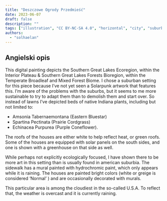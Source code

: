 ```yaml
---
title: "Deszczowe Ogrody Przedmieść"
date: 2023-06-07
draft: false
description: ""
tags: ["illustration", "CC BY-NC-SA 4.0", "horizontal", "city", "suburbia", "weather"]
authors:
  - "solhaelan"
---
```


## Angielski opis

This digital painting depicts the Southern Great Lakes Ecoregion, within the Interior Plateau & Southern Great Lakes Forests Bioregion, within the Temperate Broadleaf and Mixed Forest Biome.
I chose a suburban setting for this piece because I’ve not yet seen a Solarpunk artwork that features this. I’m aware of the problems with the suburbs, but it seems to me more sustainable to try to adapt them than to demolish them and start over. So instead of lawns I’ve depicted beds of native Indiana plants, including but not limited to:

- Amsonia Tabernaemontana (Eastern Bluestar)
- Spartina Pectinata (Prairie Cordgrass)
- Echinacea Purpurea (Purple Coneflower).

The roofs of the houses are either white to help reflect heat, or green roofs. Some of the houses are equipped with solar panels on the south sides, and one is shown with a greenhouse on that side as well.

While perhaps not explicitly ecologically focused, I have shown there to be more art in this setting than is usually found in american suburbia. The sidewalk has a mural painted with hydrochromic paint, which only appears while it is raining. The houses are painted bright colors (white or greige is  considered ‘Normal’ ) and are occasionally decorated with murals.

This particular area is among the cloudiest in the so-called U.S.A. To reflect that, the weather is overcast and it is currently raining.